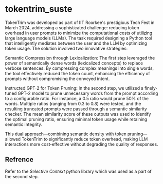 # tokentrim_suste
TokenTrim was developed as part of IIT Roorkee's prestigious Tech Fest in March 2024, addressing a sophisticated challenge: reducing token overhead in user prompts to minimize the computational costs of utilizing large language models (LLMs). The task required designing a Python tool that intelligently mediates between the user and the LLM by optimizing token usage. The solution involved two innovative strategies:

Semantic Compression through Lexicalization: The first step leveraged the power of semantically dense words (lexicalized concepts) to replace verbose sentences. By compressing complex meanings into single words, the tool effectively reduced the token count, enhancing the efficiency of prompts without compromising the conveyed intent.

Instructed GPT-2 for Token Pruning: In the second step, we utilized a finely-tuned GPT-2 model to prune unnecessary words from the prompt according to a configurable ratio. For instance, a 0.5 ratio would prune 50% of the words. Multiple ratios (ranging from 0.3 to 0.8) were tested, and the resulting truncated prompts were passed through a semantic similarity checker. The mean similarity score of these outputs was used to identify the optimal pruning ratio, ensuring minimal token usage while retaining semantic integrity.

This dual approach—combining semantic density with token pruning—allowed TokenTrim to significantly reduce token overhead, making LLM interactions more cost-effective without degrading the quality of responses.

## Refrence
Refer to the *Selective Context* python library which was used as a part of the second step.
